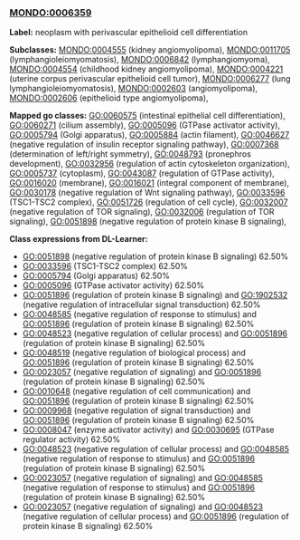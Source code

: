 
### [MONDO:0006359](http://purl.obolibrary.org/obo/MONDO_0006359)
**Label:** neoplasm with perivascular epithelioid cell differentiation

**Subclasses:** [MONDO:0004555](http://purl.obolibrary.org/obo/MONDO_0004555) (kidney angiomyolipoma), [MONDO:0011705](http://purl.obolibrary.org/obo/MONDO_0011705) (lymphangioleiomyomatosis), [MONDO:0006842](http://purl.obolibrary.org/obo/MONDO_0006842) (lymphangiomyoma), [MONDO:0004554](http://purl.obolibrary.org/obo/MONDO_0004554) (childhood kidney angiomyolipoma), [MONDO:0004221](http://purl.obolibrary.org/obo/MONDO_0004221) (uterine corpus perivascular epithelioid cell tumor), [MONDO:0006277](http://purl.obolibrary.org/obo/MONDO_0006277) (lung lymphangioleiomyomatosis), [MONDO:0002603](http://purl.obolibrary.org/obo/MONDO_0002603) (angiomyolipoma), [MONDO:0002606](http://purl.obolibrary.org/obo/MONDO_0002606) (epithelioid type angiomyolipoma), 

**Mapped go classes:** [GO:0060575](http://purl.obolibrary.org/obo/GO_0060575) (intestinal epithelial cell differentiation), [GO:0060271](http://purl.obolibrary.org/obo/GO_0060271) (cilium assembly), [GO:0005096](http://purl.obolibrary.org/obo/GO_0005096) (GTPase activator activity), [GO:0005794](http://purl.obolibrary.org/obo/GO_0005794) (Golgi apparatus), [GO:0005884](http://purl.obolibrary.org/obo/GO_0005884) (actin filament), [GO:0046627](http://purl.obolibrary.org/obo/GO_0046627) (negative regulation of insulin receptor signaling pathway), [GO:0007368](http://purl.obolibrary.org/obo/GO_0007368) (determination of left/right symmetry), [GO:0048793](http://purl.obolibrary.org/obo/GO_0048793) (pronephros development), [GO:0032956](http://purl.obolibrary.org/obo/GO_0032956) (regulation of actin cytoskeleton organization), [GO:0005737](http://purl.obolibrary.org/obo/GO_0005737) (cytoplasm), [GO:0043087](http://purl.obolibrary.org/obo/GO_0043087) (regulation of GTPase activity), [GO:0016020](http://purl.obolibrary.org/obo/GO_0016020) (membrane), [GO:0016021](http://purl.obolibrary.org/obo/GO_0016021) (integral component of membrane), [GO:0030178](http://purl.obolibrary.org/obo/GO_0030178) (negative regulation of Wnt signaling pathway), [GO:0033596](http://purl.obolibrary.org/obo/GO_0033596) (TSC1-TSC2 complex), [GO:0051726](http://purl.obolibrary.org/obo/GO_0051726) (regulation of cell cycle), [GO:0032007](http://purl.obolibrary.org/obo/GO_0032007) (negative regulation of TOR signaling), [GO:0032006](http://purl.obolibrary.org/obo/GO_0032006) (regulation of TOR signaling), [GO:0051898](http://purl.obolibrary.org/obo/GO_0051898) (negative regulation of protein kinase B signaling), 

**Class expressions from DL-Learner:**

- [GO:0051898](http://purl.obolibrary.org/obo/GO_0051898) (negative regulation of protein kinase B signaling) 62.50%
- [GO:0033596](http://purl.obolibrary.org/obo/GO_0033596) (TSC1-TSC2 complex) 62.50%
- [GO:0005794](http://purl.obolibrary.org/obo/GO_0005794) (Golgi apparatus) 62.50%
- [GO:0005096](http://purl.obolibrary.org/obo/GO_0005096) (GTPase activator activity) 62.50%
- [GO:0051896](http://purl.obolibrary.org/obo/GO_0051896) (regulation of protein kinase B signaling) and [GO:1902532](http://purl.obolibrary.org/obo/GO_1902532) (negative regulation of intracellular signal transduction) 62.50%
- [GO:0048585](http://purl.obolibrary.org/obo/GO_0048585) (negative regulation of response to stimulus) and [GO:0051896](http://purl.obolibrary.org/obo/GO_0051896) (regulation of protein kinase B signaling) 62.50%
- [GO:0048523](http://purl.obolibrary.org/obo/GO_0048523) (negative regulation of cellular process) and [GO:0051896](http://purl.obolibrary.org/obo/GO_0051896) (regulation of protein kinase B signaling) 62.50%
- [GO:0048519](http://purl.obolibrary.org/obo/GO_0048519) (negative regulation of biological process) and [GO:0051896](http://purl.obolibrary.org/obo/GO_0051896) (regulation of protein kinase B signaling) 62.50%
- [GO:0023057](http://purl.obolibrary.org/obo/GO_0023057) (negative regulation of signaling) and [GO:0051896](http://purl.obolibrary.org/obo/GO_0051896) (regulation of protein kinase B signaling) 62.50%
- [GO:0010648](http://purl.obolibrary.org/obo/GO_0010648) (negative regulation of cell communication) and [GO:0051896](http://purl.obolibrary.org/obo/GO_0051896) (regulation of protein kinase B signaling) 62.50%
- [GO:0009968](http://purl.obolibrary.org/obo/GO_0009968) (negative regulation of signal transduction) and [GO:0051896](http://purl.obolibrary.org/obo/GO_0051896) (regulation of protein kinase B signaling) 62.50%
- [GO:0008047](http://purl.obolibrary.org/obo/GO_0008047) (enzyme activator activity) and [GO:0030695](http://purl.obolibrary.org/obo/GO_0030695) (GTPase regulator activity) 62.50%
- [GO:0048523](http://purl.obolibrary.org/obo/GO_0048523) (negative regulation of cellular process) and [GO:0048585](http://purl.obolibrary.org/obo/GO_0048585) (negative regulation of response to stimulus) and [GO:0051896](http://purl.obolibrary.org/obo/GO_0051896) (regulation of protein kinase B signaling) 62.50%
- [GO:0023057](http://purl.obolibrary.org/obo/GO_0023057) (negative regulation of signaling) and [GO:0048585](http://purl.obolibrary.org/obo/GO_0048585) (negative regulation of response to stimulus) and [GO:0051896](http://purl.obolibrary.org/obo/GO_0051896) (regulation of protein kinase B signaling) 62.50%
- [GO:0023057](http://purl.obolibrary.org/obo/GO_0023057) (negative regulation of signaling) and [GO:0048523](http://purl.obolibrary.org/obo/GO_0048523) (negative regulation of cellular process) and [GO:0051896](http://purl.obolibrary.org/obo/GO_0051896) (regulation of protein kinase B signaling) 62.50%


